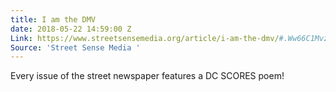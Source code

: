 ```yaml
---
title: I am the DMV
date: 2018-05-22 14:59:00 Z
Link: https://www.streetsensemedia.org/article/i-am-the-dmv/#.Ww66C1MvzVo
Source: 'Street Sense Media '
---
```


Every issue of the street newspaper features a DC SCORES poem!